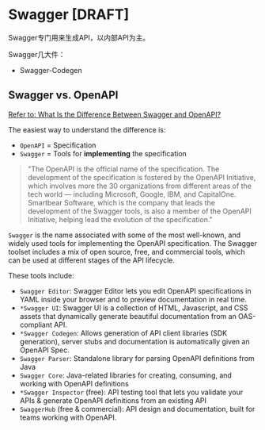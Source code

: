 # Swagger [DRAFT]

Swagger专门用来生成API，以内部API为主。

Swagger几大件：
- Swagger-Codegen

## Swagger vs. OpenAPI

[Refer to: What Is the Difference Between Swagger and OpenAPI?](https://swagger.io/blog/api-strategy/difference-between-swagger-and-openapi/)

The easiest way to understand the difference is:
- `OpenAPI` = Specification
- `Swagger` = Tools for **implementing** the specification

> "The OpenAPI is the official name of the specification. The development of the specification is fostered by the OpenAPI Initiative, which involves more the 30 organizations from different areas of the tech world — including Microsoft, Google, IBM, and CapitalOne. Smartbear Software, which is the company that leads the development of the Swagger tools, is also a member of the OpenAPI Initiative, helping lead the evolution of the specification."

`Swagger` is the name associated with some of the most well-known, and widely used tools for implementing the OpenAPI specification. The Swagger toolset includes a mix of open source, free, and commercial tools, which can be used at different stages of the API lifecycle.

These tools include:
- `Swagger Editor`: Swagger Editor lets you edit OpenAPI specifications in YAML inside your browser and to preview documentation in real time.
- `*Swagger UI`: Swagger UI is a collection of HTML, Javascript, and CSS assets that dynamically generate beautiful documentation from an OAS-compliant API.
- `*Swagger Codegen`: Allows generation of API client libraries (SDK generation), server stubs and documentation is automatically given an OpenAPI Spec.
- `Swagger Parser`: Standalone library for parsing OpenAPI definitions from Java
- `Swagger Core`: Java-related libraries for creating, consuming, and working with OpenAPI definitions
- `*Swagger Inspector` (free): API testing tool that lets you validate your APIs & generate OpenAPI definitions from an existing API
- `SwaggerHub` (free & commercial): API design and documentation, built for teams working with OpenAPI.